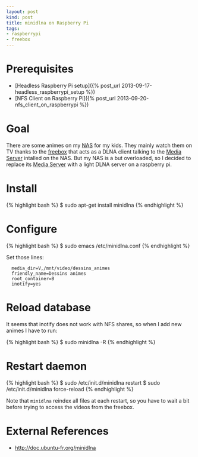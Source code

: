 ```yaml
---
layout: post
kind: post
title: minidlna on Raspberry Pi
tags:
- raspberrypi
- freebox
---
```


Prerequisites
=============

- [Headless Raspberry Pi setup]({% post_url 2013-09-17-headless_raspberrypi_setup %})
- [NFS Client on Raspberry Pi]({% post_url 2013-09-20-nfs_client_on_raspberrypi %})

Goal
====

There are some animes on my [NAS](http://www.synology.com/) for my kids. They mainly watch them on TV thanks to the [freebox](http://en.wikipedia.org/wiki/Freebox) that acts as a DLNA client talking to the [Media Server](http://www.synology.com/dsm/home_home_applications_media_server.php) intalled on the NAS. But my NAS is a but overloaded, so I decided to replace its [Media Server](http://www.synology.com/dsm/home_home_applications_media_server.php) with a light DLNA server on a raspberry pi.

Install
=======

{% highlight bash %}
$ sudo apt-get install minidlna
{% endhighlight %}

Configure
=========

{% highlight bash %}
$ sudo emacs /etc/minidlna.conf
{% endhighlight %}

Set those lines:

```
  media_dir=V,/mnt/video/dessins_animes
  friendly_name=Dessins animes
  root_container=B
  inotify=yes
```

Reload database
===============

It seems that inotify does not work with NFS shares, so when I add new animes I have to run:

{% highlight bash %}
$ sudo minidlna -R
{% endhighlight %}

Restart daemon
==============

{% highlight bash %}
$ sudo /etc/init.d/minidlna restart
$ sudo /etc/init.d/minidlna force-reload
{% endhighlight %}

Note that `minidlna` reindex all files at each restart, so you have to wait a bit before trying to access the videos from the freebox.


External References
===================
- <http://doc.ubuntu-fr.org/minidlna>
